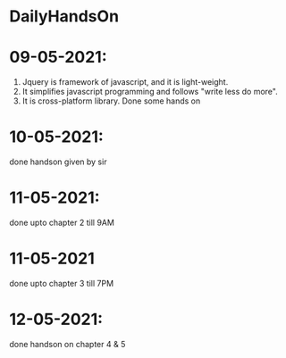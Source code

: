 # DailyHandsOn


# 09-05-2021:
1. Jquery is framework of javascript, and it is light-weight.
2. It simplifies javascript programming and follows "write less do more".
3. It is cross-platform library.
Done some hands  on

# 10-05-2021:
 done handson given by sir

# 11-05-2021:

done upto chapter 2 till 9AM

# 11-05-2021
 done upto chapter 3 till 7PM

 # 12-05-2021:
done handson on chapter 4 & 5 

